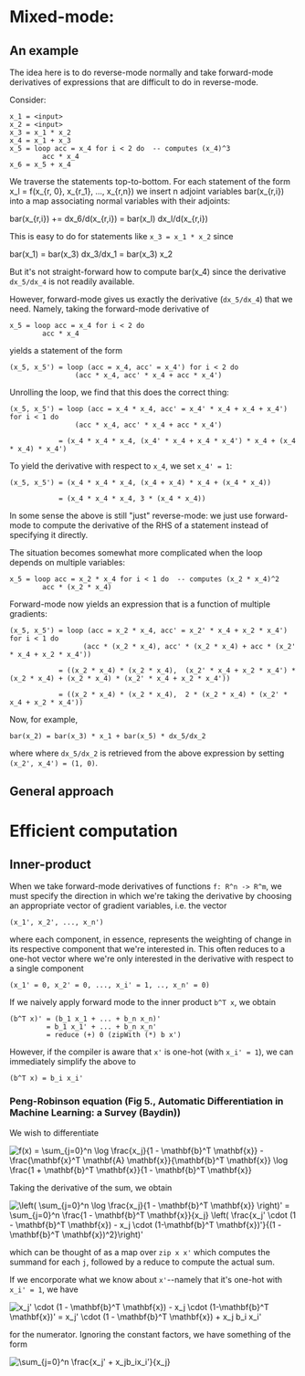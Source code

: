 # Mixed-mode:

## An example

The idea here is to do reverse-mode normally and take forward-mode
derivatives of expressions that are difficult to do in reverse-mode.

Consider:

    x_1 = <input>
    x_2 = <input>
    x_3 = x_1 * x_2
    x_4 = x_1 + x_3
    x_5 = loop acc = x_4 for i < 2 do  -- computes (x_4)^3
            acc * x_4
    x_6 = x_5 + x_4

We traverse the statements top-to-bottom. For each statement of the
form x_l = f(x_{r, 0}, x_{r_1}, ..., x_{r,n}) we insert n adjoint
variables bar(x_{r,i}) into a map associating normal variables with
their adjoints:

   bar(x_{r,i}) += dx_6/d(x_{r,i}) = bar(x_l) dx_l/d(x_{r,i})

This is easy to do for statements like `x_3 = x_1 * x_2` since

   bar(x_1) = bar(x_3) dx_3/dx_1 = bar(x_3) x_2

But it's not straight-forward how to compute bar(x_4) since the
derivative `dx_5/dx_4` is not readily available.

However, forward-mode gives us exactly the derivative (`dx_5/dx_4`)
that we need. Namely, taking the forward-mode derivative of

    x_5 = loop acc = x_4 for i < 2 do
            acc * x_4

yields a statement of the form

    (x_5, x_5') = loop (acc = x_4, acc' = x_4') for i < 2 do
                    (acc * x_4, acc' * x_4 + acc * x_4')

Unrolling the loop, we find that this does the correct thing:

    (x_5, x_5') = loop (acc = x_4 * x_4, acc' = x_4' * x_4 + x_4 + x_4') for i < 1 do
                    (acc * x_4, acc' * x_4 + acc * x_4')

                = (x_4 * x_4 * x_4, (x_4' * x_4 + x_4 * x_4') * x_4 + (x_4 * x_4) * x_4')

To yield the derivative with respect to `x_4`, we set `x_4' = 1`:

    (x_5, x_5') = (x_4 * x_4 * x_4, (x_4 + x_4) * x_4 + (x_4 * x_4))

                = (x_4 * x_4 * x_4, 3 * (x_4 * x_4))

In some sense the above is still "just" reverse-mode: we just use forward-mode to compute the
derivative of the RHS of a statement instead of specifying it directly.

The situation becomes somewhat more complicated when the loop depends on multiple variables:

    x_5 = loop acc = x_2 * x_4 for i < 1 do  -- computes (x_2 * x_4)^2
            acc * (x_2 * x_4)

Forward-mode now yields an expression that is a function of multiple gradients:

    (x_5, x_5') = loop (acc = x_2 * x_4, acc' = x_2' * x_4 + x_2 * x_4') for i < 1 do
                      (acc * (x_2 * x_4), acc' * (x_2 * x_4) + acc * (x_2' * x_4 + x_2 * x_4'))

                = ((x_2 * x_4) * (x_2 * x_4),  (x_2' * x_4 + x_2 * x_4') * (x_2 * x_4) + (x_2 * x_4) * (x_2' * x_4 + x_2 * x_4'))

                = ((x_2 * x_4) * (x_2 * x_4),  2 * (x_2 * x_4) * (x_2' * x_4 + x_2 * x_4'))

Now, for example,

    bar(x_2) = bar(x_3) * x_1 + bar(x_5) * dx_5/dx_2

where where `dx_5/dx_2` is retrieved from the above expression by setting `(x_2', x_4') = (1, 0)`.

## General approach

# Efficient computation

## Inner-product

When we take forward-mode derivatives of functions `f: R^n -> R^m`, we
must specify the direction in which we're taking the derivative by
choosing an appropriate vector of gradient variables, i.e. the vector

    (x_1', x_2', ..., x_n')

where each component, in essence, represents the weighting of change
in its respective component that we're interested in. This often
reduces to a one-hot vector where we're only interested in the
derivative with respect to a single component

    (x_1' = 0, x_2' = 0, ..., x_i' = 1, .., x_n' = 0)

If we naively apply forward mode to the inner product `b^T x`, we obtain

    (b^T x)' = (b_1 x_1 + ... + b_n x_n)'
	         = b_1 x_1' + ... + b_n x_n'
			 = reduce (+) 0 (zipWith (*) b x')
		 
However, if the compiler is aware that `x'` is one-hot (with `x_i' = 1`), we can immediately simplify
the above to
 
    (b^T x) = b_i x_i'
	
### Peng-Robinson equation (Fig 5., Automatic Differentiation in Machine Learning: a Survey (Baydin))

We wish to differentiate

![f(x) = \sum_{j=0}^n \log \frac{x_j}{1 - \mathbf{b}^T \mathbf{x}} - \frac{\mathbf{x}^T \mathbf{A} \mathbf{x}}{\mathbf{b}^T \mathbf{x}} \log \frac{1  + \mathbf{b}^T \mathbf{x}}{1 - \mathbf{b}^T \mathbf{x}}](https://render.githubusercontent.com/render/math?math=f(x)%20%3D%20%5Csum_%7Bj%3D0%7D%5En%20%5Clog%20%5Cfrac%7Bx_j%7D%7B1%20-%20%5Cmathbf%7Bb%7D%5ET%20%5Cmathbf%7Bx%7D%7D%20-%20%5Cfrac%7B%5Cmathbf%7Bx%7D%5ET%20%5Cmathbf%7BA%7D%20%5Cmathbf%7Bx%7D%7D%7B%5Cmathbf%7Bb%7D%5ET%20%5Cmathbf%7Bx%7D%7D%20%5Clog%20%5Cfrac%7B1%20%20%2B%20%5Cmathbf%7Bb%7D%5ET%20%5Cmathbf%7Bx%7D%7D%7B1%20-%20%5Cmathbf%7Bb%7D%5ET%20%5Cmathbf%7Bx%7D%7D)

Taking the derivative of the sum, we obtain

![\left( \sum_{j=0}^n \log \frac{x_j}{1 - \mathbf{b}^T \mathbf{x}} \right)' = \sum_{j=0}^n \frac{1 - \mathbf{b}^T \mathbf{x}}{x_j} \left( \frac{x_j' \cdot  (1 - \mathbf{b}^T \mathbf{x}) - x_j \cdot (1-\mathbf{b}^T \mathbf{x})'}{(1 - \mathbf{b}^T \mathbf{x})^2}\right)'](https://render.githubusercontent.com/render/math?math=%5Cleft(%20%5Csum_%7Bj%3D0%7D%5En%20%5Clog%20%5Cfrac%7Bx_j%7D%7B1%20-%20%5Cmathbf%7Bb%7D%5ET%20%5Cmathbf%7Bx%7D%7D%20%5Cright)'%20%3D%20%5Csum_%7Bj%3D0%7D%5En%20%5Cfrac%7B1%20-%20%5Cmathbf%7Bb%7D%5ET%20%5Cmathbf%7Bx%7D%7D%7Bx_j%7D%20%5Cleft(%20%5Cfrac%7Bx_j'%20%5Ccdot%20%20(1%20-%20%5Cmathbf%7Bb%7D%5ET%20%5Cmathbf%7Bx%7D)%20-%20x_j%20%5Ccdot%20(1-%5Cmathbf%7Bb%7D%5ET%20%5Cmathbf%7Bx%7D)'%7D%7B(1%20-%20%5Cmathbf%7Bb%7D%5ET%20%5Cmathbf%7Bx%7D)%5E2%7D%5Cright)')

which can be thought of as a map over `zip x x'` which computes the summand for each `j`, followed by a reduce to compute the actual sum.

If we encorporate what we know about `x'`--namely that it's one-hot with `x_i' = 1`, we have

![x_j' \cdot  (1 - \mathbf{b}^T \mathbf{x}) - x_j \cdot (1-\mathbf{b}^T \mathbf{x})' = x_j' \cdot (1 - \mathbf{b}^T \mathbf{x}) + x_j b_i x_i'](https://render.githubusercontent.com/render/math?math=x_j'%20%5Ccdot%20%20(1%20-%20%5Cmathbf%7Bb%7D%5ET%20%5Cmathbf%7Bx%7D)%20-%20x_j%20%5Ccdot%20(1-%5Cmathbf%7Bb%7D%5ET%20%5Cmathbf%7Bx%7D)'%20%3D%20x_j'%20%5Ccdot%20(1%20-%20%5Cmathbf%7Bb%7D%5ET%20%5Cmathbf%7Bx%7D)%20%2B%20x_j%20b_i%20x_i')

for the numerator. Ignoring the constant factors, we have something of the form

![\sum_{j=0}^n \frac{x_j' + x_jb_ix_i'}{x_j}](https://render.githubusercontent.com/render/math?math=%5Csum_%7Bj%3D0%7D%5En%20%5Cfrac%7Bx_j'%20%2B%20x_jb_ix_i'%7D%7Bx_j%7D)
